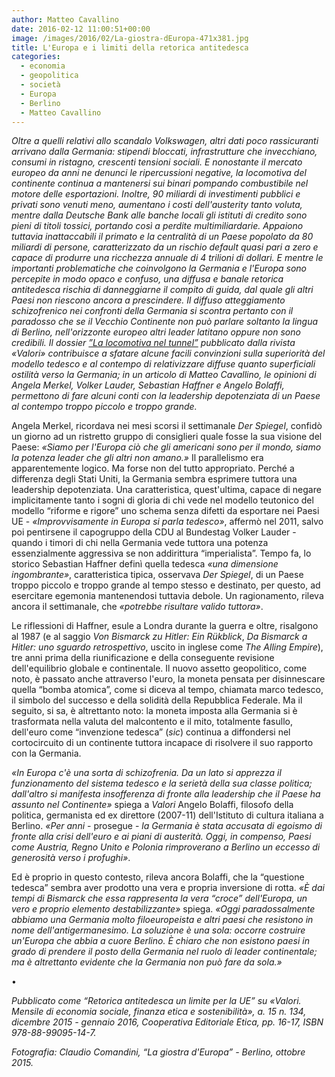 ```yaml
---
author: Matteo Cavallino
date: 2016-02-12 11:00:51+00:00
image: /images/2016/02/La-giostra-dEuropa-471x381.jpg
title: L'Europa e i limiti della retorica antitedesca
categories:
  - economia
  - geopolitica
  - società
  - Europa
  - Berlino
  - Matteo Cavallino
---
```


*Oltre a quelli relativi allo scandalo Volkswagen, altri dati poco rassicuranti arrivano dalla Germania: stipendi bloccati, infrastrutture che invecchiano, consumi in ristagno, crescenti tensioni sociali. E nonostante il mercato europeo da anni ne denunci le ripercussioni negative, la locomotiva del continente continua a mantenersi sui binari pompando combustibile nel motore delle esportazioni. Inoltre, 90 miliardi di investimenti pubblici e privati sono venuti meno, aumentano i costi dell'austerity tanto voluta, mentre dalla Deutsche Bank alle banche locali gli istituti di credito sono pieni di titoli tossici, portando così a perdite multimiliardarie. Appaiono tuttavia inattaccabili il primato e la centralità di un Paese popolato da 80 miliardi di persone, caratterizzato da un rischio default quasi pari a zero e capace di produrre una ricchezza annuale di 4 trilioni di dollari. E mentre le importanti problematiche che coinvolgono la Germania e l'Europa sono percepite in modo opaco e confuso, una diffusa e banale retorica antitedesca rischia di danneggiarne il compito di guida, dal quale gli altri Paesi non riescono ancora a prescindere. Il diffuso atteggiamento schizofrenico nei confronti della Germania si scontra pertanto con il paradosso che se il Vecchio Continente non può parlare soltanto la lingua di Berlino, nell'orizzonte europeo altri leader latitano oppure non sono credibili. Il dossier [”La locomotiva nel tunnel”](http://www.valori.it/economia-solidale/germania-locomotiva-nel-tunnel-su-valori-dicembre-11039.html) pubblicato dalla rivista «Valori» contribuisce a sfatare alcune facili convinzioni sulla superiorità del modello tedesco e al contempo di relativizzare diffuse quanto superficiali ostilità verso la Germania; in un articolo di Matteo Cavallino, le opinioni di Angela Merkel, Volker Lauder, Sebastian Haffner e Angelo Bolaffi, permettono di fare alcuni conti con la leadership depotenziata di un Paese al contempo troppo piccolo e troppo grande.*

Angela Merkel, ricordava nei mesi scorsi il settimanale *Der Spiegel*, confidò un giorno ad un ristretto gruppo di consiglieri quale fosse la sua visione del Paese: *«Siamo per l'Europa ciò che gli americani sono per il mondo, siamo la potenza leader che gli altri non amano.»* Il parallelismo era apparentemente logico. Ma forse non del tutto appropriato. Perché a differenza degli Stati Uniti, la Germania sembra esprimere tuttora una leadership depotenziata. Una caratteristica, quest'ultima, capace di negare implicitamente tanto i sogni di gloria di chi vede nel modello teutonico del modello “riforme e rigore” uno schema senza difetti da esportare nei Paesi UE - *«Improvvisamente in Europa si parla tedesco»*, affermò nel 2011, salvo poi pentirsene il capogruppo della CDU al Bundestag Volker Lauder - quando i timori di chi nella Germania vede tuttora una potenza essenzialmente aggressiva se non addirittura “imperialista”. Tempo fa, lo storico Sebastian Haffner definì quella tedesca *«una dimensione ingombrante»*, caratteristica tipica, osservava *Der Spiegel*, di un Paese troppo piccolo e troppo grande al tempo stesso e destinato, per questo, ad esercitare egemonia mantenendosi tuttavia debole. Un ragionamento, rileva ancora il settimanale, che *«potrebbe risultare valido tuttora»*.

Le riflessioni di Haffner, esule a Londra durante la guerra e oltre, risalgono al 1987 (e al saggio *Von Bismarck zu Hitler: Ein Rükblick*, *Da Bismarck a Hitler: uno sguardo retrospettivo*, uscito in inglese come *The Alling Empire*), tre anni prima della riunificazione e della conseguente revisione dell'equilibrio globale e continentale. Il nuovo assetto geopolitico, come noto, è passato anche attraverso l'euro, la moneta pensata per disinnescare quella “bomba atomica”, come si diceva al tempo, chiamata marco tedesco, il simbolo del successo e della solidità della Repubblica Federale. Ma il seguito, si sa, è altrettanto noto: la moneta imposta alla Germania si è trasformata nella valuta del malcontento e il mito, totalmente fasullo, dell'euro come “invenzione tedesca” (*sic*) continua a diffondersi nel cortocircuito di un continente tuttora incapace di risolvere il suo rapporto con la Germania.

*«In Europa c'è una sorta di schizofrenia. Da un lato si apprezza il funzionamento del sistema tedesco e la serietà della sua classe politica; dall'altro si manifesta insofferenza di fronte alla leadership che il Paese ha assunto nel Continente»* spiega a *Valori* Angelo Bolaffi, filosofo della politica, germanista ed ex direttore (2007-11) dell'Istituto di cultura italiana a Berlino. *«Per anni* - prosegue - *la Germania è stata accusata di egoismo di fronte alla crisi dell'euro e ai piani di austerità. Oggi, in compenso, Paesi come Austria, Regno Unito e Polonia rimproverano a Berlino un eccesso di generosità verso i profughi»*.

Ed è proprio in questo contesto, rileva ancora Bolaffi, che la “questione tedesca” sembra aver prodotto una vera e propria inversione di rotta. *«È dai tempi di Bismarck che essa rappresenta la vera “croce” dell'Europa, un vero e proprio elemento destabilizzante»* spiega. *«Oggi paradossalmente abbiamo una Germania molto filoeuropeista e altri paesi che resistono in nome dell'antigermanesimo. La soluzione è una sola: occorre costruire un'Europa che abbia a cuore Berlino. È chiaro che non esistono paesi in grado di prendere il posto della Germania nel ruolo di leader continentale; ma è altrettanto evidente che la Germania non può fare da sola.»*

•

*Pubblicato come “Retorica antitedesca un limite per la UE” su «Valori. Mensile di economia sociale, finanza etica e sostenibilità», a. 15 n. 134, dicembre 2015 - gennaio 2016, Cooperativa Editoriale Etica, pp. 16-17, ISBN 978-88-99095-14-7.*

*Fotografia: Claudio Comandini, “La giostra d'Europa” - Berlino, ottobre 2015.*
